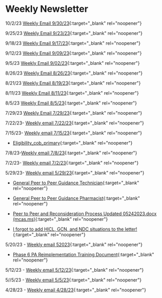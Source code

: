 # Weekly Newsletter

10/2/23 [Weekly Email 9/30/23](https://mygainwell-my.sharepoint.com/:w:/g/personal/christopher_nguyen_gainwelltechnologies_com/Ee8xpAgp-SFFnLMdXceHSyIBUI18Re2GVRUtBFGZ4MDcBw?e=pCKFCy){:target="_blank" rel="noopener"}

9/25/23 [Weekly Email 9/23/23](https://mygainwell-my.sharepoint.com/:w:/g/personal/christopher_nguyen_gainwelltechnologies_com/EVosCW3N2mhFgui-GvV_9C0BtmnevA3Siy_ZIU3THWnMjw?e=hxTFpx){:target="_blank" rel="noopener"}

9/18/23 [Weekly Email 9/17/23](https://mygainwell-my.sharepoint.com/:w:/g/personal/christopher_nguyen_gainwelltechnologies_com/EQHIiVRMV0JItdE1xbrH084BeLCDc-v0jIcpNVe5-T1UUA?e=jonYgh){:target="_blank" rel="noopener"}

9/12/23 [Weekly Email 9/09/23](https://mygainwell-my.sharepoint.com/:w:/g/personal/christopher_nguyen_gainwelltechnologies_com/Ecan3EtfXIRNn5VbWoa99ooBrUsjeQKUC3AMdwRiWsTOLA?e=11Yzwc){:target="_blank" rel="noopener"}

9/5/23 [Weekly Email 9/02/23](https://mygainwell-my.sharepoint.com/:w:/g/personal/christopher_nguyen_gainwelltechnologies_com/EbKyADESU_ZFq34v8LclCwoBT3LoDtroZEYJuNBbRJ7YUQ?e=eZmqEt){:target="_blank" rel="noopener"}

8/26/23 [Weekly Email 8/26/23](https://mygainwell-my.sharepoint.com/:w:/g/personal/christopher_nguyen_gainwelltechnologies_com/EYnhUkLLPZVNt_4Yjl3mhZcBWApd5ZTU7TyrmNfHNgsyIQ?e=k57DKt){:target="_blank" rel="noopener"}

8/21/23 [Weekly Email 8/19/23](https://mygainwell-my.sharepoint.com/:w:/g/personal/christopher_nguyen_gainwelltechnologies_com/EUlb6EUfKF5IiERwicJzc_MBynG7FCKq9KcwK59smLWgVA?e=x7Ez2D){:target="_blank" rel="noopener"}

8/11/23 [Weekly Email 8/11/23](https://mygainwell-my.sharepoint.com/:w:/g/personal/christopher_nguyen_gainwelltechnologies_com/EQPQa6jFBx5EnNJNyKe3x0wBikrVWqIBfsbYA9t9KuiVBA?e=uTOysZ){:target="_blank" rel="noopener"}

8/5/23 [Weekly Email 8/5/23](https://mygainwell-my.sharepoint.com/:w:/r/personal/christopher_nguyen_gainwelltechnologies_com/Documents/weeklyemail8523.docx?d=w34551b8b7f674147b603832cab7090ca&csf=1&web=1&e=aTi6MU){:target="_blank" rel="noopener"}

7/29/23 [Weekly Email 7/29/23](https://mygainwell-my.sharepoint.com/:w:/g/personal/christopher_nguyen_gainwelltechnologies_com/EX294TODOapHr_QzAWmTNDUB6dFP3jbMimTXSl_48KOt4A?e=ANycRR){:target="_blank" rel="noopener"}

7/22/23- [Weekly email 7/22/23](https://mygainwell-my.sharepoint.com/:w:/r/personal/christopher_nguyen_gainwelltechnologies_com/Documents/weeklyemail72223.docx?d=w3fdfd9834de549a8b828b19b4ba6d456&csf=1&web=1&e=6w52v6){:target="_blank" rel="noopener"}

7/15/23- [Weekly email 7/15/23](https://mygainwell-my.sharepoint.com/:w:/g/personal/christopher_nguyen_gainwelltechnologies_com/Edoz5EXv0y5CgMYp9JWPP5oBjkmbGn0Im0LHE_uJQj1UVA?e=ccNWA0){:target="_blank" rel="noopener"}

- [Eligibility_cob_primary](https://mygainwell-my.sharepoint.com/:w:/g/personal/christopher_nguyen_gainwelltechnologies_com/EYmTX6d-2pZOiOniThhD8q8BvVdCfjGudoA-E349OG0BIA?e=LvsfxM){:target="_blank" rel="noopener"}

7/8/23-[Weekly email 7/8/23](https://mygainwell-my.sharepoint.com/:w:/r/personal/christopher_nguyen_gainwelltechnologies_com/Documents/Evergreen/Public/weeklyemail7823.docx?d=w07d2866022464dd5a016fbf2c60d0022&csf=1&web=1&e=tjPLNT){:target="_blank" rel="noopener"}

7/2/23- [Weekly email 7/2/23](https://mygainwell-my.sharepoint.com/:w:/g/personal/christopher_nguyen_gainwelltechnologies_com/EfRM6vvZbnRPlsW3CeTzA7QB4CMWZIGZP3G86X3lWWEYrw?e=DKe4Mx){:target="_blank" rel="noopener"}

5/29/23- [Weekly email 5/29/23](https://mygainwell-my.sharepoint.com/:w:/r/personal/christopher_nguyen_gainwelltechnologies_com/Documents/Evergreen/Emails/weeklyemail52723.docx?d=w5be03f9bfc1c4bf289edd1d70ea8caa1&csf=1&web=1&e=QpWaKo){:target="_blank" rel="noopener"}

- [General Peer to Peer Guidance Technician](https://mygainwell-my.sharepoint.com/:w:/r/personal/christopher_nguyen_gainwelltechnologies_com/Documents/Evergreen/Emails/General%20Peer%20to%20Peer%20Guidance%20Technicians.docx?d=w7f2fa74e9e45423c94aa08d5ed874511&csf=1&web=1&e=DG5GbN){:target="_blank" rel="noopener"}
- [General Peer to Peer Guidance Pharmacist](https://mygainwell-my.sharepoint.com/:w:/r/personal/christopher_nguyen_gainwelltechnologies_com/Documents/Evergreen/Emails/General%20Peer%20to%20Peer%20Guidance%20Pharmacists.docx?d=w74f27d02ebff4988a72b84e6aa665a01&csf=1&web=1&e=gbfXrT){:target="_blank" rel="noopener"}
- [Peer to Peer and Reconsideration Process Updated 05242023.docx (mcas.ms)](https://mygainwell.sharepoint.com.mcas.ms/:w:/r/teams/OHSPBM/_layouts/15/doc2.aspx?sourcedoc=%7B45ca3683-3a81-4050-b775-ea8c41c2919d%7D&action=edit&wdLOR=c74711948-578A-475E-861D-8E6644350DB6&wdPid=708e016f&cid=9d70b240-f17f-45c4-a679-3dc30cf326f3){:target="_blank" rel="noopener"}

- [I forgot to add HICL, GCN, and NDC situations to the letter!](https://special-spoon-f542dccd.pages.github.io/Pharmacist%20Reference%20Guide/Medication%20Guidance/HICL/?h=hicl){:target="_blank" rel="noopener"}



5/20/23 - [Weekly email 52023](https://mygainwell-my.sharepoint.com/:w:/r/personal/christopher_nguyen_gainwelltechnologies_com/Documents/Evergreen/Emails/weeklyemail52023.docx?d=w61bcac167f8b4ccaa8737c9054998fd3&csf=1&web=1&e=swmWds){:target="_blank" rel="noopener"}

- [Phase 6 PA Reimplementation Training Document](https://mygainwell-my.sharepoint.com/:w:/r/personal/christopher_nguyen_gainwelltechnologies_com/Documents/Evergreen/Emails/Phase%206%20PA%20Reimplementation%20Training%20Document.docx?d=w2aa8413d79a84971968707675f974b6f&csf=1&web=1&e=COYhLq){:target="_blank" rel="noopener"}


5/12/23 - [Weekly email 5/12/23](https://mygainwell-my.sharepoint.com/:w:/r/personal/christopher_nguyen_gainwelltechnologies_com/Documents/Evergreen/Emails/weeklyemail51223.docx?d=w8f0f206902534d6294fa8d107faf417e&csf=1&web=1&e=Wg3ty2){:target="_blank" rel="noopener"}

5//5/23 - [Weekly email 5/5/23](https://mygainwell-my.sharepoint.com/:w:/r/personal/christopher_nguyen_gainwelltechnologies_com/Documents/Evergreen/Emails/weeklyemail5523.docx?d=wb82b852d43bb4e2ab22a580f44475c4e&csf=1&web=1&e=yUIvZJ){:target="_blank" rel="noopener"}


4/28/23 - [Weekly email 4/28/23](https://mygainwell-my.sharepoint.com/:w:/r/personal/christopher_nguyen_gainwelltechnologies_com/Documents/Evergreen/Emails/weeklyemail42823.docx?d=wc2d2297e447242f6a310e1aa4e002d2b&csf=1&web=1&e=C5U0os){:target="_blank" rel="noopener"}
